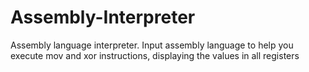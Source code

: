 # Assembly-Interpreter
Assembly language interpreter. Input assembly language to help you execute mov and xor instructions, displaying the values in all registers
